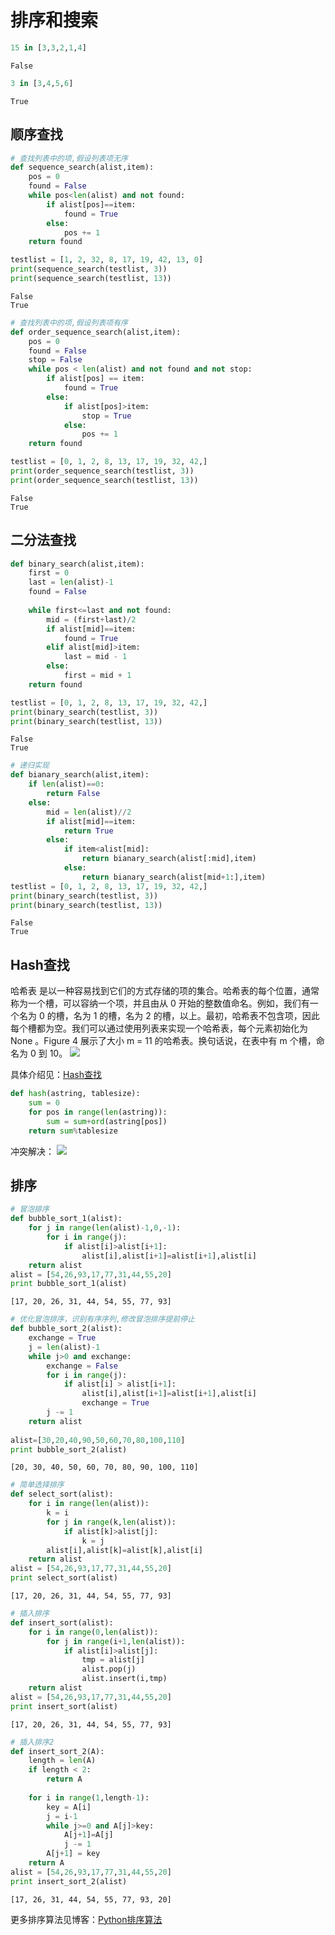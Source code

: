 
# 排序和搜索


```python
15 in [3,3,2,1,4]
```




    False




```python
3 in [3,4,5,6]
```




    True



## 顺序查找


```python
# 查找列表中的项,假设列表项无序
def sequence_search(alist,item):
    pos = 0
    found = False
    while pos<len(alist) and not found:
        if alist[pos]==item:
            found = True
        else:
            pos += 1
    return found

testlist = [1, 2, 32, 8, 17, 19, 42, 13, 0]
print(sequence_search(testlist, 3))
print(sequence_search(testlist, 13))        
```

    False
    True
    


```python
# 查找列表中的项,假设列表项有序
def order_sequence_search(alist,item):
    pos = 0
    found = False
    stop = False
    while pos < len(alist) and not found and not stop:
        if alist[pos] == item:
            found = True
        else:
            if alist[pos]>item:
                stop = True
            else:
                pos += 1
    return found

testlist = [0, 1, 2, 8, 13, 17, 19, 32, 42,]
print(order_sequence_search(testlist, 3))
print(order_sequence_search(testlist, 13))
```

    False
    True
    

## 二分法查找


```python
def binary_search(alist,item):
    first = 0
    last = len(alist)-1
    found = False
    
    while first<=last and not found:
        mid = (first+last)/2
        if alist[mid]==item:
            found = True
        elif alist[mid]>item:
            last = mid - 1
        else:
            first = mid + 1
    return found

testlist = [0, 1, 2, 8, 13, 17, 19, 32, 42,]
print(binary_search(testlist, 3))
print(binary_search(testlist, 13))        
```

    False
    True
    


```python
# 递归实现
def bianary_search(alist,item):
    if len(alist)==0:
        return False
    else:
        mid = len(alist)//2
        if alist[mid]==item:
            return True
        else:
            if item<alist[mid]:
                return bianary_search(alist[:mid],item)
            else:
                return bianary_search(alist[mid+1:],item)
testlist = [0, 1, 2, 8, 13, 17, 19, 32, 42,]
print(binary_search(testlist, 3))
print(binary_search(testlist, 13)) 
```

    False
    True
    

## Hash查找

哈希表 是以一种容易找到它们的方式存储的项的集合。哈希表的每个位置，通常称为一个槽，可以容纳一个项，并且由从 0 开始的整数值命名。例如，我们有一个名为 0 的槽，名为 1 的槽，名为 2 的槽，以上。最初，哈希表不包含项，因此每个槽都为空。我们可以通过使用列表来实现一个哈希表，每个元素初始化为None 。Figure 4 展示了大小 m = 11 的哈希表。换句话说，在表中有 m 个槽，命名为 0 到 10。
![](https://raw.githubusercontent.com/ds19991999/githubimg/master/picgo/20180730133625.png)

具体介绍见：[Hash查找](https://github.com/facert/python-data-structure-cn/tree/master/5.%E6%8E%92%E5%BA%8F%E5%92%8C%E6%90%9C%E7%B4%A2/5.5.Hash%E6%9F%A5%E6%89%BE)


```python
def hash(astring, tablesize):
    sum = 0
    for pos in range(len(astring)):
        sum = sum+ord(astring[pos])
    return sum%tablesize
```

冲突解决：
![](https://raw.githubusercontent.com/ds19991999/githubimg/master/picgo/20180730135953.png)

## 排序


```python
# 冒泡排序
def bubble_sort_1(alist):
    for j in range(len(alist)-1,0,-1):
        for i in range(j):
            if alist[i]>alist[i+1]:
                alist[i],alist[i+1]=alist[i+1],alist[i]
    return alist
alist = [54,26,93,17,77,31,44,55,20]
print bubble_sort_1(alist)
```

    [17, 20, 26, 31, 44, 54, 55, 77, 93]
    


```python
# 优化冒泡排序，识别有序序列,修改冒泡排序提前停止
def bubble_sort_2(alist):
    exchange = True
    j = len(alist)-1
    while j>0 and exchange:
        exchange = False
        for i in range(j):
            if alist[i] > alist[i+1]:
                alist[i],alist[i+1]=alist[i+1],alist[i]
                exchange = True
        j -= 1
    return alist
        
alist=[30,20,40,90,50,60,70,80,100,110]
print bubble_sort_2(alist)
```

    [20, 30, 40, 50, 60, 70, 80, 90, 100, 110]
    


```python
# 简单选择排序
def select_sort(alist):
    for i in range(len(alist)):
        k = i
        for j in range(k,len(alist)):
            if alist[k]>alist[j]:
                k = j
        alist[i],alist[k]=alist[k],alist[i]
    return alist
alist = [54,26,93,17,77,31,44,55,20]
print select_sort(alist)
```

    [17, 20, 26, 31, 44, 54, 55, 77, 93]
    


```python
# 插入排序
def insert_sort(alist):
    for i in range(0,len(alist)):
        for j in range(i+1,len(alist)):
            if alist[i]>alist[j]:
                tmp = alist[j]
                alist.pop(j)
                alist.insert(i,tmp)
    return alist
alist = [54,26,93,17,77,31,44,55,20]
print insert_sort(alist)
```

    [17, 20, 26, 31, 44, 54, 55, 77, 93]
    


```python
# 插入排序2
def insert_sort_2(A):
    length = len(A)
    if length < 2:
        return A
    
    for i in range(1,length-1):
        key = A[i]
        j = i-1
        while j>=0 and A[j]>key:
            A[j+1]=A[j]
            j -= 1
        A[j+1] = key
    return A
alist = [54,26,93,17,77,31,44,55,20]
print insert_sort_2(alist)
```

    [17, 26, 31, 44, 54, 55, 77, 93, 20]
    

更多排序算法见博客：[Python排序算法](https://blog.csdn.net/ds19991999/article/details/79998011)
